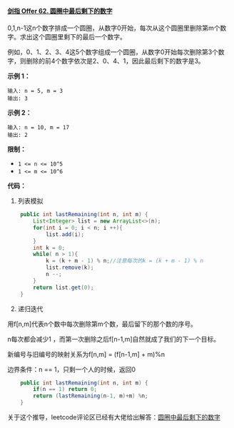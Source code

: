 #### [剑指 Offer 62. 圆圈中最后剩下的数字](https://leetcode-cn.com/problems/yuan-quan-zhong-zui-hou-sheng-xia-de-shu-zi-lcof/)

0,1,n-1这n个数字排成一个圆圈，从数字0开始，每次从这个圆圈里删除第m个数字。求出这个圆圈里剩下的最后一个数字。

例如，0、1、2、3、4这5个数字组成一个圆圈，从数字0开始每次删除第3个数字，则删除的前4个数字依次是2、0、4、1，因此最后剩下的数字是3。

**示例 1：**

```
输入: n = 5, m = 3
输出: 3
```

**示例 2：**

```
输入: n = 10, m = 17
输出: 2
```

**限制：**

- `1 <= n <= 10^5`
- `1 <= m <= 10^6`

**代码：**

1. 列表模拟

```java
    public int lastRemaining(int n, int m) {
        List<Integer> list = new ArrayList<>(n);
        for(int i = 0; i < n; i ++){
            list.add(i);
        }
        int k = 0;
        while( n > 1){
            k = (k + m - 1) % n;//注意每次的k = (k + m - 1) % n
            list.remove(k);
            n --;
        }
        return list.get(0);
    }
```

2. 递归迭代

用f[n,m]代表n个数中每次删除第m个数，最后留下的那个数的序号。

n每次都会减少1 ，而第一次删除之后f[n-1,m]自然就成了我们的下一个目标。

新编号与旧编号的映射关系为f[n,m] =  (f[n-1,m] + m)%n

边界条件：n == 1，只剩一个人的时候，返回0

```java
    public int lastRemaining(int n, int m) {
        if(n == 1) return 0;
        return (lastRemaining(n-1, m)+m) %n;
    }
```

关于这个推导，leetcode评论区已经有大佬给出解答：[圆圈中最后剩下的数字](https://leetcode-cn.com/problems/yuan-quan-zhong-zui-hou-sheng-xia-de-shu-zi-lcof/solution/yuan-quan-zhong-zui-hou-sheng-xia-de-shu-zi-by-lee/)

